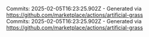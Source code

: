 Commits: 2025-02-05T16:23:25.902Z - Generated via https://github.com/marketplace/actions/artificial-grass
<br>
Commits: 2025-02-05T16:23:25.902Z - Generated via https://github.com/marketplace/actions/artificial-grass
<br>
